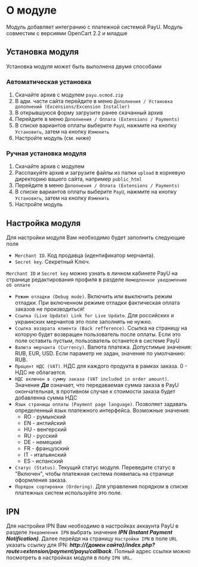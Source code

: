 # О модуле
Модуль добавляет интегранию с платежной системой PayU.
Модуль совместим с версиями OpenCart 2.2 и младше

## Установка модуля
Установка модуля может быть выполнена двумя способами

### Автоматическая установка
1. Скачайте архив с модулем ```payu.ocmod.zip```
2. В адм. части сайта перейдите в меню ```Дополнения / Установка дополнений (Excensions/Excension Installer)```
3. В открывшуюся форму загрузите ранее скачанный архив
4. Перейдите в меню ```Дополнения / Оплата (Extensions / Payments)```
5. В списке вариантов оплаты выберите ```PayU```, нажмите на кнопку ```Установить```, затем на кнопку ```Изменить```
6. Настройте модуль (см. ниже)

### Ручная установка модуля
1. Скачайте архив с модулем
2. Расспакуйте архив и загрузите файлы из папки ```upload``` в корневую директорию вашего сайта, например ```public_html```
4. Перейдите в меню ```Дополнения / Оплата (Extensions / Payments)```
5. В списке вариантов оплаты выберите ```PayU```, нажмите на кнопку ```Установить```, затем на кнопку ```Изменить```
6. Настройте модуль

## Настройка модуля
Для настройки модуля Вам необходимо будет заполнить следующие поля
* ```Merchant ID```. Код продавца (идентификатор мерчанта).
* ```Secret key```. Секретный Ключ.

```Merchant ID``` и ```Secret key``` можно узнать в личном кабинете PayU на странице редактирования профиля в разделе ```Немедленное уведомление об оплате```

* ```Режим отладки (Debug mode)```. Включить или выключить режим отладки. При включенном режиме отладки фактическая оплата заказов не производиться!
* ```Ссылка (Live Update) Link for Live Update```. Для российских и украинских мерчантов это поле заполнять не нужно.
* ```Ссылка возврата клиента (Back refference)```. Ссылка на страницу на которую будет возвращен пользователь после оплаты. Если это поле оставить пустым, пользователь останется в системе PayU
* ```Валюта мерчанта (Currency)```. Валюта платежа. Допустимые значения: RUB, EUR, USD. Если параметр не задан, значение по умолчанию: RUB.
* ```Процент НДС (VAT)```. НДС для каждого продукта в рамках заказа. 0 - НДС не облагается.
* ```НДС включен в сумму заказа (VAT included in order amount)```. Значение ***Да*** означает, что передаваемая сумма заказа в PayU окончательная, в противном случае к стоимости заказа будет добавленна сумма НДС
* ```Язык страницы оплаты (Payment page language)```. Позволяет задавать определенный язык платежного интерфейса. Возможные значения:
	* RO - румынский
	* EN - английский
	* HU - венгерский
	* RU - русский
	* DE - немецкий
	* FR - французский
	* IT - итальянский
	* ES - испанский
* ```Статус (Status)```. Текущий статус модуля. Переведите статус в "Включен", чтобы платежная система появилась на странице оформления заказа.
* ```Порядок сортировки (Ordering)```. Для управления порядком в списке платежных систем используйте это поле.

## IPN
Для настройки IPN Вам необходимо в настройках аккаунта PayU в разделе ```Уведомления IPN``` выбрать значение ***IPN (Instant Payment Notification)***.
Далее перейдя на страницу ```Настройки IPN``` в поле ```URL``` указать ссылку для IPN: ***http://{домен сайта}/index.php?route=extension/payment/payu/callback***.
Полный адрес ссылки можно посмотреть в настройках модуля в полу ```IPN URL```.
